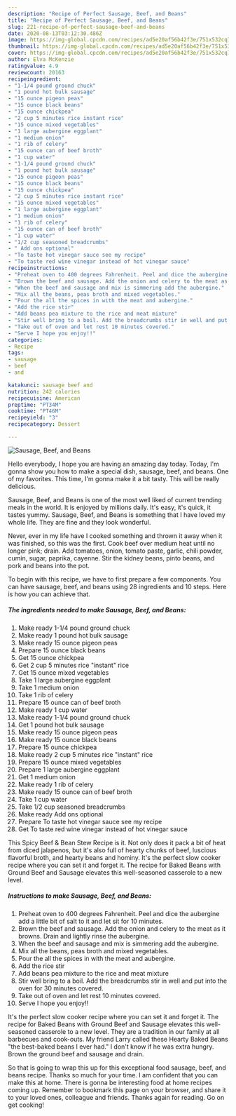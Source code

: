 ```yaml
---
description: "Recipe of Perfect Sausage, Beef, and Beans"
title: "Recipe of Perfect Sausage, Beef, and Beans"
slug: 221-recipe-of-perfect-sausage-beef-and-beans
date: 2020-08-13T03:12:30.486Z
image: https://img-global.cpcdn.com/recipes/ad5e20af56b42f3e/751x532cq70/sausage-beef-and-beans-recipe-main-photo.jpg
thumbnail: https://img-global.cpcdn.com/recipes/ad5e20af56b42f3e/751x532cq70/sausage-beef-and-beans-recipe-main-photo.jpg
cover: https://img-global.cpcdn.com/recipes/ad5e20af56b42f3e/751x532cq70/sausage-beef-and-beans-recipe-main-photo.jpg
author: Elva McKenzie
ratingvalue: 4.9
reviewcount: 20163
recipeingredient:
- "1-1/4 pound ground chuck"
- "1 pound hot bulk sausage"
- "15 ounce pigeon peas"
- "15 ounce black beans"
- "15 ounce chickpea"
- "2 cup 5 minutes rice instant rice"
- "15 ounce mixed vegetables"
- "1 large aubergine eggplant"
- "1 medium onion"
- "1 rib of celery"
- "15 ounce can of beef broth"
- "1 cup water"
- "1-1/4 pound ground chuck"
- "1 pound hot bulk sausage"
- "15 ounce pigeon peas"
- "15 ounce black beans"
- "15 ounce chickpea"
- "2 cup 5 minutes rice instant rice"
- "15 ounce mixed vegetables"
- "1 large aubergine eggplant"
- "1 medium onion"
- "1 rib of celery"
- "15 ounce can of beef broth"
- "1 cup water"
- "1/2 cup seasoned breadcrumbs"
- " Add ons optional"
- "To taste hot vinegar sauce see my recipe"
- "To taste red wine vinegar instead of hot vinegar sauce"
recipeinstructions:
- "Preheat oven to 400 degrees Fahrenheit. Peel and dice the aubergine add a little bit of salt to it and let sit for 10 minutes."
- "Brown the beef and sausage. Add the onion and celery to the meat as it browns. Drain and lightly rinse the aubergine."
- "When the beef and sausage and mix is simmering add the aubergine."
- "Mix all the beans, peas broth and mixed vegetables."
- "Pour the all the spices in with the meat and aubergine."
- "Add the rice stir"
- "Add beans pea mixture to the rice and meat mixture"
- "Stir well bring to a boil. Add the breadcrumbs stir in well and put into the oven for 30 minutes covered."
- "Take out of oven and let rest 10 minutes covered."
- "Serve I hope you enjoy!!"
categories:
- Recipe
tags:
- sausage
- beef
- and

katakunci: sausage beef and 
nutrition: 242 calories
recipecuisine: American
preptime: "PT34M"
cooktime: "PT46M"
recipeyield: "3"
recipecategory: Dessert

---
```



![Sausage, Beef, and Beans](https://img-global.cpcdn.com/recipes/ad5e20af56b42f3e/751x532cq70/sausage-beef-and-beans-recipe-main-photo.jpg)

Hello everybody, I hope you are having an amazing day today. Today, I'm gonna show you how to make a special dish, sausage, beef, and beans. One of my favorites. This time, I'm gonna make it a bit tasty. This will be really delicious.

Sausage, Beef, and Beans is one of the most well liked of current trending meals in the world. It is enjoyed by millions daily. It's easy, it's quick, it tastes yummy. Sausage, Beef, and Beans is something that I have loved my whole life. They are fine and they look wonderful.

Never, ever in my life have I cooked something and thrown it away when it was finished, so this was the first. Cook beef over medium heat until no longer pink; drain. Add tomatoes, onion, tomato paste, garlic, chili powder, cumin, sugar, paprika, cayenne. Stir the kidney beans, pinto beans, and pork and beans into the pot.


To begin with this recipe, we have to first prepare a few components. You can have sausage, beef, and beans using 28 ingredients and 10 steps. Here is how you can achieve that.

<!--inarticleads1-->

##### The ingredients needed to make Sausage, Beef, and Beans:

1. Make ready 1-1/4 pound ground chuck
1. Make ready 1 pound hot bulk sausage
1. Make ready 15 ounce pigeon peas
1. Prepare 15 ounce black beans
1. Get 15 ounce chickpea
1. Get 2 cup 5 minutes rice &#34;instant&#34; rice
1. Get 15 ounce mixed vegetables
1. Take 1 large aubergine eggplant
1. Take 1 medium onion
1. Take 1 rib of celery
1. Prepare 15 ounce can of beef broth
1. Make ready 1 cup water
1. Make ready 1-1/4 pound ground chuck
1. Get 1 pound hot bulk sausage
1. Make ready 15 ounce pigeon peas
1. Make ready 15 ounce black beans
1. Prepare 15 ounce chickpea
1. Make ready 2 cup 5 minutes rice &#34;instant&#34; rice
1. Prepare 15 ounce mixed vegetables
1. Prepare 1 large aubergine eggplant
1. Get 1 medium onion
1. Make ready 1 rib of celery
1. Make ready 15 ounce can of beef broth
1. Take 1 cup water
1. Take 1/2 cup seasoned breadcrumbs
1. Make ready  Add ons optional
1. Prepare To taste hot vinegar sauce see my recipe
1. Get To taste red wine vinegar instead of hot vinegar sauce


This Spicy Beef &amp; Bean Stew Recipe is it. Not only does it pack a bit of heat from diced jalapenos, but it&#39;s also full of hearty chunks of beef, luscious flavorful broth, and hearty beans and hominy. It&#39;s the perfect slow cooker recipe where you can set it and forget it. The recipe for Baked Beans with Ground Beef and Sausage elevates this well-seasoned casserole to a new level. 

<!--inarticleads2-->

##### Instructions to make Sausage, Beef, and Beans:

1. Preheat oven to 400 degrees Fahrenheit. Peel and dice the aubergine add a little bit of salt to it and let sit for 10 minutes.
1. Brown the beef and sausage. Add the onion and celery to the meat as it browns. Drain and lightly rinse the aubergine.
1. When the beef and sausage and mix is simmering add the aubergine.
1. Mix all the beans, peas broth and mixed vegetables.
1. Pour the all the spices in with the meat and aubergine.
1. Add the rice stir
1. Add beans pea mixture to the rice and meat mixture
1. Stir well bring to a boil. Add the breadcrumbs stir in well and put into the oven for 30 minutes covered.
1. Take out of oven and let rest 10 minutes covered.
1. Serve I hope you enjoy!!


It&#39;s the perfect slow cooker recipe where you can set it and forget it. The recipe for Baked Beans with Ground Beef and Sausage elevates this well-seasoned casserole to a new level. They are a tradition in our family at all barbecues and cook-outs. My friend Larry called these Hearty Baked Beans &#34;the best-baked beans I ever had.&#34; I don&#39;t know if he was extra hungry. Brown the ground beef and sausage and drain. 

So that is going to wrap this up for this exceptional food sausage, beef, and beans recipe. Thanks so much for your time. I am confident that you can make this at home. There is gonna be interesting food at home recipes coming up. Remember to bookmark this page on your browser, and share it to your loved ones, colleague and friends. Thanks again for reading. Go on get cooking!
